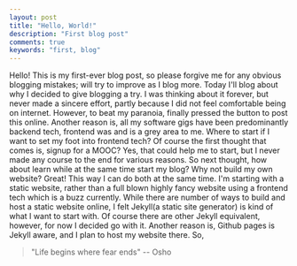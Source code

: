 ```yaml
---
layout: post
title: "Hello, World!"
description: "First blog post"
comments: true
keywords: "first, blog"
---
```

Hello! This is my first-ever blog post, so please forgive me for any obvious blogging mistakes; will try to improve as I blog more. Today I'll blog about why I decided to give blogging a try. I was thinking about it forever, but never made a sincere effort, partly because I did not feel comfortable being on internet. However, to beat my paranoia, finally pressed the button to post this online. Another reason is, all my software gigs have been predominantly backend tech, frontend was and is a grey area to me. Where to start if I want to set my foot into frontend tech? Of course the first thought that comes is, signup for a MOOC? Yes, that could help me to start, but I never made any course to the end for various reasons. So next thought, how about learn while at the same time start my blog? Why not build my own website? Great! This way I can do both at the same time. I'm starting with a static website, rather than a full blown highly fancy website using a frontend tech which is a buzz currently. While there are number of ways to build and host a static website online, I felt Jekyll(a static site generator) is kind of what I want to start with. Of course there are other Jekyll equivalent, however, for now I decided go with it. Another reason is, Github pages is Jekyll aware, and I plan to host my website there. So,

> "Life begins where fear ends" -- Osho